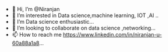 - 👋 Hi, I’m @Niranjan
- 👀 I’m interested in Data science,machine learning, IOT ,AI ..
- 🌱 I’m  Data science enthusiastic...
- 💞️ I’m looking to collaborate on data science ,networking...
- 📫 How to reach me https://www.linkedin.com/in/niranjan-u-60a88a1a8...

<!---
N8880/N8880 is a ✨ special ✨ repository because its `README.md` (this file) appears on your GitHub profile.
You can click the Preview link to take a look at your changes.
--->
